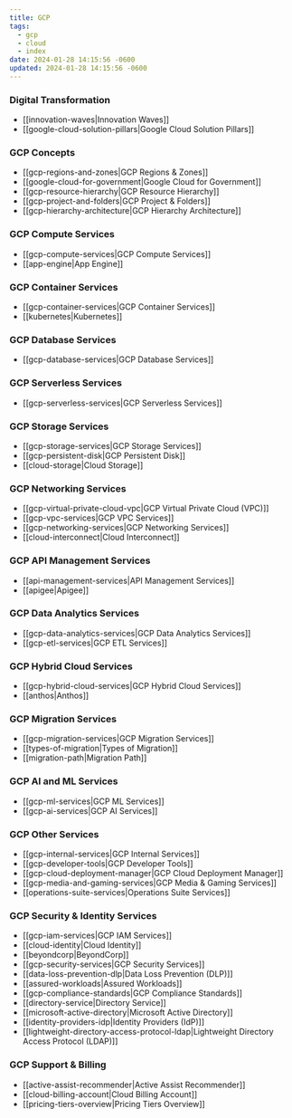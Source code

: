 ```yaml
---
title: GCP
tags:
  - gcp
  - cloud
  - index
date: 2024-01-28 14:15:56 -0600
updated: 2024-01-28 14:15:56 -0600
---
```


### Digital Transformation

* [[innovation-waves|Innovation Waves]]
* [[google-cloud-solution-pillars|Google Cloud Solution Pillars]]

### GCP Concepts

* [[gcp-regions-and-zones|GCP Regions & Zones]]
* [[google-cloud-for-government|Google Cloud for Government]]
* [[gcp-resource-hierarchy|GCP Resource Hierarchy]]
* [[gcp-project-and-folders|GCP Project & Folders]]
* [[gcp-hierarchy-architecture|GCP Hierarchy Architecture]]

### GCP Compute Services

* [[gcp-compute-services|GCP Compute Services]]
* [[app-engine|App Engine]]

### GCP Container Services

* [[gcp-container-services|GCP Container Services]]
* [[kubernetes|Kubernetes]]

### GCP Database Services

* [[gcp-database-services|GCP Database Services]]

### GCP Serverless Services

* [[gcp-serverless-services|GCP Serverless Services]]

### GCP Storage Services

* [[gcp-storage-services|GCP Storage Services]]
* [[gcp-persistent-disk|GCP Persistent Disk]]
* [[cloud-storage|Cloud Storage]]

### GCP Networking Services

* [[gcp-virtual-private-cloud-vpc|GCP Virtual Private Cloud (VPC)]]
* [[gcp-vpc-services|GCP VPC Services]]
* [[gcp-networking-services|GCP Networking Services]]
* [[cloud-interconnect|Cloud Interconnect]]

### GCP API Management Services

* [[api-management-services|API Management Services]]
* [[apigee|Apigee]]

### GCP Data Analytics Services

* [[gcp-data-analytics-services|GCP Data Analytics Services]]
* [[gcp-etl-services|GCP ETL Services]]

### GCP Hybrid Cloud Services

* [[gcp-hybrid-cloud-services|GCP Hybrid Cloud Services]]
* [[anthos|Anthos]]

### GCP Migration Services

* [[gcp-migration-services|GCP Migration Services]]
* [[types-of-migration|Types of Migration]]
* [[migration-path|Migration Path]]

### GCP AI and ML Services

* [[gcp-ml-services|GCP ML Services]]
* [[gcp-ai-services|GCP AI Services]]

### GCP Other Services

* [[gcp-internal-services|GCP Internal Services]]
* [[gcp-developer-tools|GCP Developer Tools]]
* [[gcp-cloud-deployment-manager|GCP Cloud Deployment Manager]]
* [[gcp-media-and-gaming-services|GCP Media & Gaming Services]]
* [[operations-suite-services|Operations Suite Services]]

### GCP Security & Identity Services

* [[gcp-iam-services|GCP IAM Services]]
* [[cloud-identity|Cloud Identity]]
* [[beyondcorp|BeyondCorp]]
* [[gcp-security-services|GCP Security Services]]
* [[data-loss-prevention-dlp|Data Loss Prevention (DLP)]]
* [[assured-workloads|Assured Workloads]]
* [[gcp-compliance-standards|GCP Compliance Standards]]
* [[directory-service|Directory Service]]
* [[microsoft-active-directory|Microsoft Active Directory]]
* [[identity-providers-idp|Identity Providers (IdP)]]
* [[lightweight-directory-access-protocol-ldap|Lightweight Directory Access Protocol (LDAP)]]

### GCP Support & Billing

* [[active-assist-recommender|Active Assist Recommender]]
* [[cloud-billing-account|Cloud Billing Account]]
* [[pricing-tiers-overview|Pricing Tiers Overview]]
